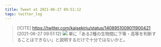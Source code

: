 ```yaml
---
title: Tweet at 2021-06-27 09:51:12
tags: twitter_log
---
```


> [!CITE] https://twitter.com/kaisekiriu/status/1408951009011900421 (2021-06-27 09:51:12)
> ![](https://twitter.com/kaisekiriu/status/1408951009011900421)
> 単に「ある2種の生物間に下等・高等を判断することはできない」と説明するだけで十分ではないかと。
